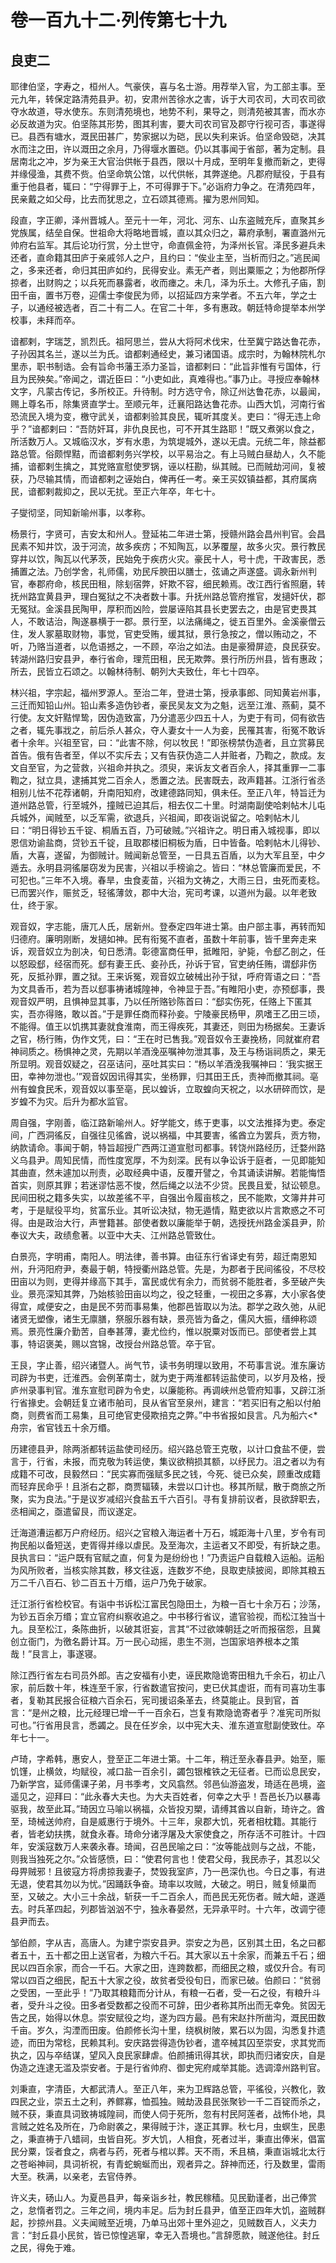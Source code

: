 # 卷一百九十二·列传第七十九

## 良吏二

耶律伯坚，字寿之，桓州人。气豪侠，喜与名士游。用荐举入官，为工部主事。至元九年，转保定路清苑县尹。初，安肃州苦徐水之害，诉于大司农司，大司农司欲夺水故道，导水使东。东则清苑境也，地势不利，果导之，则清苑被其害，而水亦必反故道为灾。伯坚陈其形势，图其利害，要大司农司官及郡守行视可否，事遂得已。县西有塘水，溉民田甚广，势家据以为硙，民以失利来诉。伯坚命毁硙，决其水而注之田，许以溉田之余月，乃得堰水置硙。仍以其事闻于省部，著为定制。县居南北之冲，岁为亲王大官治供帐于县西，限以十月成，至明年复撤而新之，吏得并缘侵渔，其费不赀。伯坚命筑公馆，以代供帐，其弊遂绝。凡郡府赋役，于县有重于他县者，辄曰：“宁得罪于上，不可得罪于下。”必诣府力争之。在清苑四年，民亲戴之如父母，比去而犹思之，立石颂其德焉。擢为恩州同知。

段直，字正卿，泽州晋城人。至元十一年，河北、河东、山东盗贼充斥，直聚其乡党族属，结垒自保。世祖命大将略地晋城，直以其众归之，幕府承制，署直潞州元帅府右监军。其后论功行赏，分土世守，命直佩金符，为泽州长官。泽民多避兵未还者，直命籍其田庐于亲戚邻人之户，且约曰：“俟业主至，当析而归之。”逃民闻之，多来还者，命归其田庐如约，民得安业。素无产者，则出粟赈之；为他郡所俘掠者，出财购之；以兵死而暴露者，收而瘗之。未几，泽为乐土。大修孔子庙，割田千亩，置书万卷，迎儒士李俊民为师，以招延四方来学者。不五六年，学之士子，以通经被选者，百二十有二人。在官二十年，多有惠政。朝廷特命提举本州学校事，未拜而卒。

谙都剌，字瑞芝，凯烈氏。祖阿思兰，尝从大将阿术伐宋，仕至冀宁路达鲁花赤，子孙因其名兰，遂以兰为氏。谙都剌通经史，兼习诸国语。成宗时，为翰林院札尔里赤，职书制诰。会有旨命书藩王添力圣旨，谙都剌曰：“此旨非惟有亏国体，行且为民殃矣。”帝闻之，谓近臣曰：“小吏如此，真难得也。”事乃止。寻授应奉翰林文字，凡蒙古传记，多所校正。升待制。时方选守令，除辽州达鲁花赤，以最闻，赐上尊名币，除集贤直学士。至顺元年，迁襄阳路达鲁花赤。山西大饥，河南行省恐流民入境为变，檄守武关，谙都剌验其良民，辄听其度关。吏曰：“得无违上命乎？”谙都剌曰：“吾防奸耳，非仇良民也，可不开其生路耶！”既又煮粥以食之，所活数万人。又城临汉水，岁有水患，为筑堤城外，遂以无虞。元统二年，除益都路总管。俗颇悍黠，而谙都剌务兴学校，以平易治之。有上马贼白昼劫人，久不能捕，谙都剌生擒之，其党赂宣慰使罗锅，诬以枉勘，纵其贼。已而贼劫河间，复被获，乃尽输其情，而谙都剌之诬始白，俾再任一考。亲王买奴镇益都，其府属病民，谙都剌裁抑之，民以无扰。至正六年卒，年七十。

子燮彻坚，同知新喻州事，以孝称。

杨景行，字贤可，吉安太和州人。登延祐二年进士第，授赣州路会昌州判官。会昌民素不知井饮，汲于河流，故多疾疠；不知陶瓦，以茅覆屋，故多火灾。景行教民穿井以饮，陶瓦以代茅茨，民始免于疾疠火灾。豪民十人，号十虎，干政害民，悉捕置之法。乃创学舍，礼师儒，劝民斥腴田以膳士，弦诵之声遂盛。调永新州判官，奉郡府命，核民田租，除刬宿弊，奸欺不容，细民赖焉。改江西行省照磨，转抚州路宜黄县尹，理白冤狱之不决者数十事。升抚州路总管府推官，发擿奸伏，郡无冤狱。金溪县民陶甲，厚积而凶险，尝屡诬陷其县长吏罢去之，由是官吏畏其人，不敢诘治，陶遂暴横于一郡。景行至，以法痛绳之，徙五百里外。金溪豪僧云住，发人冢墓取财物，事觉，官吏受贿，缓其狱，景行急按之，僧以贿动之，不听，乃赂当道者，以危语撼之，一不顾，卒治之如法。由是豪猾屏迹，良民获安。转湖州路归安县尹，奉行省命，理荒田租，民无欺弊。景行所历州县，皆有惠政；所去，民皆立石颂之。以翰林待制、朝列大夫致仕，年七十四卒。

林兴祖，字宗起，福州罗源人。至治二年，登进士第，授承事郎、同知黄岩州事，三迁而知铅山州。铅山素多造伪钞者，豪民吴友文为之魁，远至江淮、燕蓟，莫不行使。友文奸黠悍鸷，因伪造致富，乃分遣恶少四五十人，为吏于有司，伺有欲告之者，辄先事戕之，前后杀人甚众，夺人妻女十一人为妾，民罹其害，衔冤不敢诉者十余年。兴祖至官，曰：“此害不除，何以牧民！”即张榜禁伪造者，且立赏募民首告。俄有告者至，佯以不实斥去；又有告获伪造二人并赃者，乃鞫之，款成。友文自至官，为之营救，兴祖命并执之。须臾，来诉友文者百余人，择其重罪一二事鞫之，狱立具，逮捕其党二百余人，悉置之法。民害既去，政声籍甚。江浙行省丞相别儿怯不花荐诸朝，升南阳知府，改建德路同知，俱未任。至正八年，特旨迁为道州路总管，行至城外，撞贼已迫其后，相去仅二十里。时湖南副使哈剌帖木儿屯兵城外，闻贼至，以乏军需，欲退兵，兴祖闻，即夜诣说留之。哈剌帖木儿曰：“明日得钞五千锭、桐盾五百，乃可破贼。”兴祖许之。明日甫入城视事，即以恩信劝谕盐商，贷钞五千锭，且取郡楼旧桐板为盾，日中皆备。哈剌帖木儿得钞、盾，大喜，遂留，为御贼计。贼闻新总管至，一日具五百盾，以为大军且至，中夕遁去。永明县洞徭屡窃发为民害，兴祖以手榜谕之。皆曰：“林总管廉而爱民，不可犯也。”三年不入境。春旱，虫食麦苗，兴祖为文祷之，大雨三日，虫死而麦稔。已而罢兴作，赈贫乏，轻徭薄敛，郡中大治，宪司考课，以道州为最。以年老致仕，终于家。

观音奴，字志能，唐兀人氏，居新州。登泰定四年进士第。由户部主事，再转而知归德府。廉明刚断，发擿如神。民有衔冤不直者，虽数十年前事，皆千里奔走来诉，观音奴立为剖决，旬日悉清。彰德富商任甲，抵睢阳，驴毙，令郄乙剖之，任以怒殴郄，经宿而死。郄有妻王氏、妾孙氏，孙诉于官，官吏纳任贿，谓郄非伤死，反抵孙罪，置之狱。王来诉冤，观音奴立破械出孙于狱，呼府胥语之曰：“吾为文具香币，若为吾以郄事祷诸城隍神，令神显于吾。”有睢阳小吏，亦预郄事，畏观音奴严明，且惧神显其事，乃以任所赂钞陈首曰：“郄实伤死，任赂上下匿其实，吾亦得赂，敢以首。”于是罪任商而释孙妾。宁陵豪民杨甲，夙嗜王乙田三顷，不能得。值王以饥携其妻就食淮南，而王得疾死，其妻还，则田为杨据矣。王妻诉之官，杨行贿，伪作文凭，曰：“王在时已售我。”观音奴令王妻挽杨，同就崔府君神祠质之。杨惧神之灵，先期以羊酒浼巫嘱神勿泄其事，及王与杨诣祠质之，果无所显明。观音奴疑之，召巫诘问，巫吐其实曰：“杨以羊酒浼我嘱神曰：‘我实据王田，幸神勿泄也。’”观音奴因讯得其实，坐杨罪，归其田王氏，责神而撤其祠。亳州有蝗食民禾，观音奴以事至亳，民以蝗诉，立取蝗向天祝之，以水研碎而饮，是岁蝗不为灾。后升为都水监官。

周自强，字刚善，临江路新喻州人。好学能文，练于吏事，以文法推择为吏。泰定间，广西洞徭反，自强往见徭酋，说以祸福，中其要害，徭酋立为罢兵，贡方物，纳款请命。事闻于朝，特旨超授广西两江道宣慰司都事。转饶州路经历，迁婺州路义乌县尹。周知民情，而性度宽厚，不为刻深。民有以争讼诉于庭者，一见即能知其曲直，然未遽加以刑责，必取经典中语，反覆开譬之，令其诵读讲解。若能悔悟首实，则原其罪；若迷谬怙恶不悛，然后绳之以法不少贷。民畏且爱，狱讼顿息。民间田税之籍多失实，以故差徭不平，自强出令履亩核之，民不能欺，文簿井井可考，于是赋役平均，贫富乐业。其听讼决狱，物无遁情，黠吏欲以片言欺惑之不可得。由是政治大行，声誉籍甚。部使者数以廉能举于朝，选授抚州路金溪县尹，阶奉议大夫，政绩愈著。以亚中大夫、江州路总管致仕。

白景亮，字明甫，南阳人。明法律，善书算。由征东行省译史有劳，超迁南恩知州，升沔阳府尹，奏最于朝，特授衢州路总管。先是，为郡者于民间徭役，不尽校田亩以为则，吏得并缘高下其手，富民或优有余力，而贫弱不能胜者，多至破产失业。景亮深知其弊，乃始核验田亩以均之，役之轻重，一视田之多寡，大小家各使得宜，咸便安之，由是民不劳而事易集，他郡邑皆取以为法。郡学之政久弛，从祀诸贤无塑像，诸生无廪膳，祭服乐器有缺，景亮皆为备之，儒风大振，缙绅称颂焉。景亮性廉介勤苦，自奉甚薄，妻尤俭约，惟以脱粟对饭而已。部使者尝上其事，特诏褒美，赐以宫锦，改授台州路总管。卒于官。

王艮，字止善，绍兴诸暨人。尚气节，读书务明理以致用，不苟事言说。淮东廉访司辟为书吏，迁淮西。会例革南士，就为吏于两淮都转运盐使司，以岁月及格，授庐州录事判官。淮东宣慰司辟为令史，以廉能称。再调峡州总管府知事，又辟江浙行省掾史。会朝廷复立诸市舶司，艮从省官至泉州，建言：“若买旧有之船以付舶商，则费省而工易集，且可绝官吏侵欺掊克之弊。”中书省报如艮言。凡为船六<*舟宗，省官钱五十余万缗。

历建德县尹，除两浙都转运盐使司经历。绍兴路总管王克敬，以计口食盐不便，尝言于，行省，未报，而克敬为转运使，集议欲稍损其额，以纾民力。沮之者以为有成籍不可改，艮毅然曰：“民实寡而强赋多民之钱，今死、徙已众矣，顾重改成籍而轻弃民命乎！且浙右之郡，商贾辐辏，未尝以口计也。移其所赋，散于商旅之所聚，实为良法。”于是议岁减绍兴食盐五千六百引。寻有复排前议者，艮欲辞职去，丞相闻之，亟遣留艮，而议遂定。

迁海道漕运都万户府经历。绍兴之官粮入海运者十万石，城距海十八里，岁令有司拘民船以备短送，吏胥得并缘以虐民。及至海次，主运者又不即受，有折缺之患。艮执言曰：“运户既有官赋之直，何复为是纷纷也！”乃责运户自载粮入运船。运船为风所败者，当核实除其数，移文往返，连数岁不绝，艮取吏牍披阅，即除其粮五万二千八百石、钞二百五十万缗，运户乃免于破家。

迁江浙行省检校官。有诣中书诉松江富民包隐田土，为粮一百七十余万石；沙荡，为钞五百余万缗；宜立官府纠察收追之。中书移行省议，遣官验视，而松江独当十九。艮至松江，条陈曲折，以破其诳妄，言其“不过欲竦朝廷之听而报宿怨，且冀创立衙门，为徼名爵计耳。万一民心动摇，患生不测，岂国家培养根本之策哉！”艮言上，事遂寝。

除江西行省左右司员外郎。吉之安福有小吏，诬民欺隐诡寄田租九千余石，初止八家，前后数十年，株连至千家，行省数遣官按问，吏已伏其虚诳，而有司喜功生事者，复勒其民报合征粮六百余石，宪司援诏条革去，终莫能止。艮到官，首言：“是州之粮，比元经理已增一千一百余石，岂复有欺隐诡寄者乎？准宪司所拟可也。”行省用艮言，悉蠲之。艮在任岁余，以中宪大夫、淮东道宣慰副使致仕。卒年七十一。

卢琦，字希韩，惠安人，登至正二年进士第。十二年，稍迁至永春县尹。始至，赈饥馑，止横敛，均赋役，减口盐一百余引，蠲包银榷铁之无征者。已而讼息民安，乃新学宫，延师儒课子弟，月书季考，文风翕然。邻邑仙游盗发，琦适在邑境，盗遥见之，迎拜曰：“此永春大夫也。为大夫百姓者，何幸之大乎！吾邑长乃以暴毒驱我，故至此耳。”琦因立马喻以祸福，众皆投刃槊，请缚其酋以自新，琦许之。酋至，琦械送帅府，自是威惠行于境外。十三年，泉郡大饥，死者相枕籍。其能行者，皆老幼扶携，就食永春。琦命分诸浮屠及大家使食之，所存活不可胜计。十四年，安溪寇数万人来袭永春。琦闻，召邑民喻之曰：“汝等能战则与之战，不能，则我当独死之尔。”众皆感愤，曰：“使君何言也！使君父母，我民赤子，其忍以父母畀贼邪！且彼寇方将虏掠我妻子，焚毁我室庐，乃一邑深仇也。今日之事，有进无退，使君其勿以为忧。”因踊跃争奋。琦率以攻贼，大破之。明日，贼复倾巢而至，又破之。大小三十余战，斩获一千二百余人，而邑民无死伤者。贼大衄，遂遁去。时兵革四起，列郡皆汹汹不宁，独永春晏然，无异承平时。十六年，改调宁德县尹而去。

邹伯颜，字从吉，高唐人。为建宁崇安县尹。崇安之为邑，区别其土田，名之曰都者五十，五十都之田上送官者，为粮六千石。其大家以五十余家，而兼五千石；细民以四百余家，而合一千石。大家之田，连跨数都，而细民之粮，或仅升合。有司常以四百之细民，配五十大家之役，故贫者受役旬日，而家已破。伯颜曰：“贫弱之受困，一至此乎！”乃取其粮籍而分计从，有粮一石者，受一石之役，有粮升斗者，受升斗之役。田多者受数都之役而不可辞，田少者称其所出而无幸免。贫因无告之民，始得以休息。崇安赋役之均，遂为四方最。邑有宋赵抃所凿沟，溉民田数千亩。岁久，沟湮而田废。伯颜修长沟十里，绕枫树陂，累石以为固，沟悉复抃遗迹，而田为常稔，民赖其利。安庆路尝得造伪钞者，遣卒械其囚至崇安，求其党而执之，囚与卒结谋，望风入良民家肆虐。伯颜捕讯得其状，即执而归诸安庆，自是伪造之连逮无滥及崇安者。于是行省帅府、御史宪府咸举其能。选调漳州路判官。

刘秉直，字清臣，大都武清人。至正八年，来为卫辉路总管，平徭役，兴教化，敦四民之业，崇五土之利，养鳏寡，恤孤独。贼劫汲县民张聚钞一千二百锭而杀之，贼不获，秉直具词致祷城隍祠，而使人伺于死所，忽有村民阿莲者，战怖仆地，具言贼之姓名及所在，乃命尉袭之，果得贼于汴，遂正其罪。秋七月，虫螟生，民患之，秉直祷于八蜡祠，虫皆自死。岁大饥，人相食，死者过半，秉直出俸米，倡富民分粟，馁者食之，病者与药，死者与棺以葬。天不雨，禾且槁，秉直诣城北太行之苍峪神祠，具词祈祝，有青蛇蜿蜒而出，观者异之。辞神而还，行及数里，雷雨大至。秩满，以亲老，去官侍养。

许义夫，砀山人。为夏邑县尹，每亲诣乡社，教民稼穑。见民勤谨者，出己俸赏之，怠惰者罚之。三年之间，境内丰足。后为封丘县尹，值至正四年大饥，盗贼群起，抄掠州县。义夫闻贼至近境，乃单马出郊十里外迎之，见贼数百人，义夫力言：“封丘县小民贫，皆已惊惶逃窜，幸无入吾境也。”言辞愿款，贼遂他往。封丘之民，得免于难。
